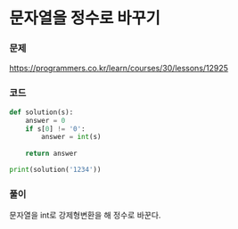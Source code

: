 문자열을 정수로 바꾸기
=================================================================

### 문제
https://programmers.co.kr/learn/courses/30/lessons/12925

### 코드

``` python
def solution(s):
    answer = 0
    if s[0] != '0':
        answer = int(s)
    
    return answer

print(solution('1234'))
```

### 풀이
문자열을 int로 강제형변환을 해 정수로 바꾼다.

